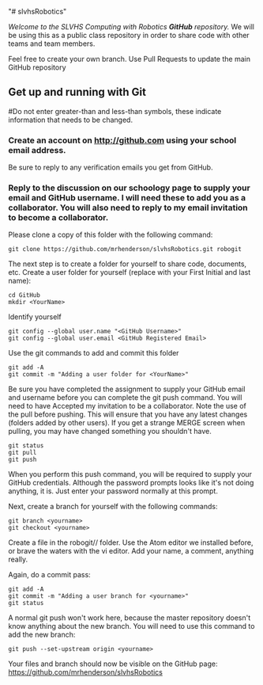 "# slvhsRobotics"

*Welcome to the SLVHS Computing with Robotics __GitHub__ repository.* We will be using this as a public class repository in order to share code with other teams and team members.

Feel free to create your own branch. Use Pull Requests to update the main GitHub repository

## Get up and running with Git

#Do not enter greater-than and less-than symbols, these indicate information that needs to be changed.

### Create an account on http://github.com using your school email address.
Be sure to reply to any verification emails you get from GitHub.
### Reply to the discussion on our schoology page to supply your email and GitHub username. I will need these to add you as a collaborator. You will also need to reply to my email invitation to become a collaborator.

Please clone a copy of this folder with the following command:

```
git clone https://github.com/mrhenderson/slvhsRobotics.git robogit
```

The next step is to create a folder for yourself to share code, documents, etc. Create a user folder for yourself (replace <YourName> with your First Initial and last name):

```
cd GitHub
mkdir <YourName>
```

Identify yourself

```
git config --global user.name "<GitHub Username>"
git config --global user.email <GitHub Registered Email>
```

Use the git commands to add and commit this folder

```
git add -A
git commit -m "Adding a user folder for <YourName>"
```

Be sure you have completed the assignment to supply your GitHub email and username before you can complete the git push command.
You will need to have Accepted my invitation to be a collaborator. Note the use of the pull before pushing. This will ensure that you have any latest changes (folders added by other users). If you get a strange MERGE screen when pulling, you may have changed something you shouldn't have.

```
git status
git pull
git push
```
When you perform this push command, you will be required to supply your GitHub credentials. Although the password prompts looks like it's not doing anything, it is. Just enter your password normally at this prompt.

Next, create a branch for yourself with the following commands:

```
git branch <yourname>
git checkout <yourname>
```

Create a file in the robogit/<yourname>/ folder. Use the Atom editor we installed before, or brave the waters with the vi editor. Add your name, a comment, anything really.

Again, do a commit pass:

```
git add -A
git commit -m "Adding a user branch for <yourname>"
git status
```

A normal git push won't work here, because the master repository doesn't know anything about the new branch. You will need to use this command to add the new branch:

```
git push --set-upstream origin <yourname>
```

Your files and branch should now be visible on the GitHub page: https://github.com/mrhenderson/slvhsRobotics
